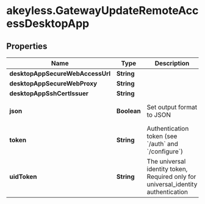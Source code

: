 # akeyless.GatewayUpdateRemoteAccessDesktopApp

## Properties

Name | Type | Description | Notes
------------ | ------------- | ------------- | -------------
**desktopAppSecureWebAccessUrl** | **String** |  | [optional] 
**desktopAppSecureWebProxy** | **String** |  | [optional] 
**desktopAppSshCertIssuer** | **String** |  | [optional] 
**json** | **Boolean** | Set output format to JSON | [optional] [default to false]
**token** | **String** | Authentication token (see &#x60;/auth&#x60; and &#x60;/configure&#x60;) | [optional] 
**uidToken** | **String** | The universal identity token, Required only for universal_identity authentication | [optional] 


